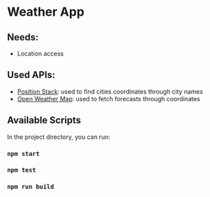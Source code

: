 # Weather App

## Needs:

- Location access

## Used APIs:

- [Position Stack](https://positionstack.com): used to find cities coordinates through city names
- [Open Weather Map](https://openweathermap.org/api): used to fetch forecasts through coordinates

## Available Scripts

In the project directory, you can run:

### `npm start`

### `npm test`

### `npm run build`
